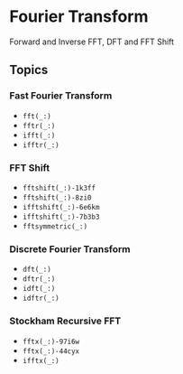 # Fourier Transform

Forward and Inverse FFT, DFT and FFT Shift

## Topics


### Fast Fourier Transform

- ``fft(_:)``
- ``fftr(_:)``
- ``ifft(_:)``
- ``ifftr(_:)``

### FFT Shift

- ``fftshift(_:)-1k3ff``
- ``fftshift(_:)-8zi0``
- ``ifftshift(_:)-6e6km``
- ``ifftshift(_:)-7b3b3``
- ``fftsymmetric(_:)``

### Discrete Fourier Transform 

- ``dft(_:)``
- ``dftr(_:)``
- ``idft(_:)``
- ``idftr(_:)``

### Stockham Recursive FFT

- ``fftx(_:)-97i6w``
- ``fftx(_:)-44cyx``
- ``ifftx(_:)``
